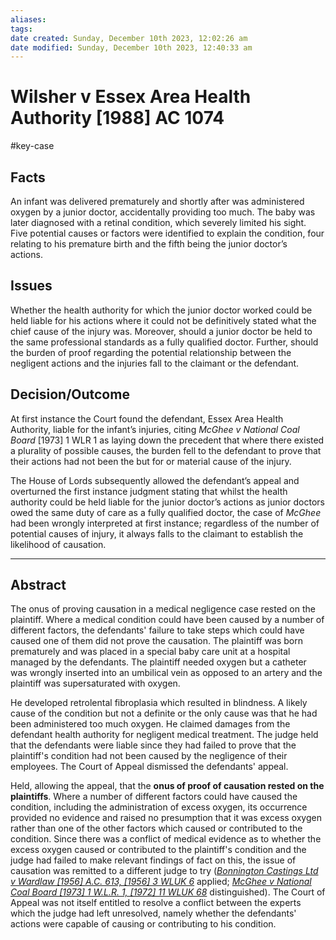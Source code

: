 ```yaml
---
aliases: 
tags: 
date created: Sunday, December 10th 2023, 12:02:26 am
date modified: Sunday, December 10th 2023, 12:40:33 am
---
```


# Wilsher v Essex Area Health Authority [1988] AC 1074

#key-case

## Facts

An infant was delivered prematurely and shortly after was administered oxygen by a junior doctor, accidentally providing too much. The baby was later diagnosed with a retinal condition, which severely limited his sight. Five potential causes or factors were identified to explain the condition, four relating to his premature birth and the fifth being the junior doctor’s actions.  

## Issues

Whether the health authority for which the junior doctor worked could be held liable for his actions where it could not be definitively stated what the chief cause of the injury was. Moreover, should a junior doctor be held to the same professional standards as a fully qualified doctor. Further, should the burden of proof regarding the potential relationship between the negligent actions and the injuries fall to the claimant or the defendant.

## Decision/Outcome

At first instance the Court found the defendant, Essex Area Health Authority, liable for the infant’s injuries, citing _McGhee v National Coal Board_ [1973] 1 WLR 1 as laying down the precedent that where there existed a plurality of possible causes, the burden fell to the defendant to prove that their actions had not been the but for or material cause of the injury.

The House of Lords subsequently allowed the defendant’s appeal and overturned the first instance judgment stating that whilst the health authority could be held liable for the junior doctor’s actions as junior doctors owed the same duty of care as a fully qualified doctor, the case of _McGhee_ had been wrongly interpreted at first instance; regardless of the number of potential causes of injury, it always falls to the claimant to establish the likelihood of causation.

---

## Abstract

The onus of proving causation in a medical negligence case rested on the plaintiff. Where a medical condition could have been caused by a number of different factors, the defendants' failure to take steps which could have caused one of them did not prove the causation. The plaintiff was born prematurely and was placed in a special baby care unit at a hospital managed by the defendants. The plaintiff needed oxygen but a catheter was wrongly inserted into an umbilical vein as opposed to an artery and the plaintiff was supersaturated with oxygen.

He developed retrolental fibroplasia which resulted in blindness. A likely cause of the condition but not a definite or the only cause was that he had been administered too much oxygen. He claimed damages from the defendant health authority for negligent medical treatment. The judge held that the defendants were liable since they had failed to prove that the plaintiff's condition had not been caused by the negligence of their employees. The Court of Appeal dismissed the defendants' appeal.

Held, allowing the appeal, that the **onus of proof of causation rested on the plaintiffs**. Where a number of different factors could have caused the condition, including the administration of excess oxygen, its occurrence provided no evidence and raised no presumption that it was excess oxygen rather than one of the other factors which caused or contributed to the condition. Since there was a conflict of medical evidence as to whether the excess oxygen caused or contributed to the plaintiff's condition and the judge had failed to make relevant findings of fact on this, the issue of causation was remitted to a different judge to try (_[Bonnington Castings Ltd v Wardlaw [1956] A.C. 613, [1956] 3 WLUK 6](https://uk.westlaw.com/Document/I768F6F21E42711DA8FC2A0F0355337E9/View/FullText.html?originationContext=document&transitionType=DocumentItem&ppcid=4c1d88c357eb4c3790dd385c6a285fad&contextData=(sc.Default))_ applied; _[McGhee v National Coal Board [1973] 1 W.L.R. 1, [1972] 11 WLUK 68](https://uk.westlaw.com/Document/IF597E180E42711DA8FC2A0F0355337E9/View/FullText.html?originationContext=document&transitionType=DocumentItem&ppcid=4c1d88c357eb4c3790dd385c6a285fad&contextData=(sc.Default))_ distinguished). The Court of Appeal was not itself entitled to resolve a conflict between the experts which the judge had left unresolved, namely whether the defendants' actions were capable of causing or contributing to his condition.
